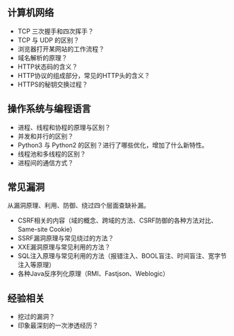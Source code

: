 ## 计算机网络

- TCP 三次握手和四次挥手？
- TCP 与 UDP 的区别？
- 浏览器打开某网站的工作流程？
- 域名解析的原理？
- HTTP状态码的含义？
- HTTP协议的组成部分，常见的HTTP头的含义？
- HTTPS的秘钥交换过程？



## 操作系统与编程语言

- 进程、线程和协程的原理与区别？
- 并发和并行的区别？
- Python3 与 Python2 的区别？进行了哪些优化，增加了什么新特性。
- 线程池和多线程的区别？
- 进程间的通信方式？



## 常见漏洞

从漏洞原理、利用、防御、绕过四个层面查缺补漏。

- CSRF相关的内容（域的概念、跨域的方法、CSRF防御的各种方法对比、Same-site Cookie）
- SSRF漏洞原理与常见绕过的方法？
- XXE漏洞原理与常见利用的方法？
- SQL注入原理与常见利用的方法（报错注入、BOOL盲注、时间盲注、宽字节注入等原理）
- 各种Java反序列化原理（RMI、Fastjson、Weblogic）



## 经验相关

- 挖过的漏洞？
- 印象最深刻的一次渗透经历？